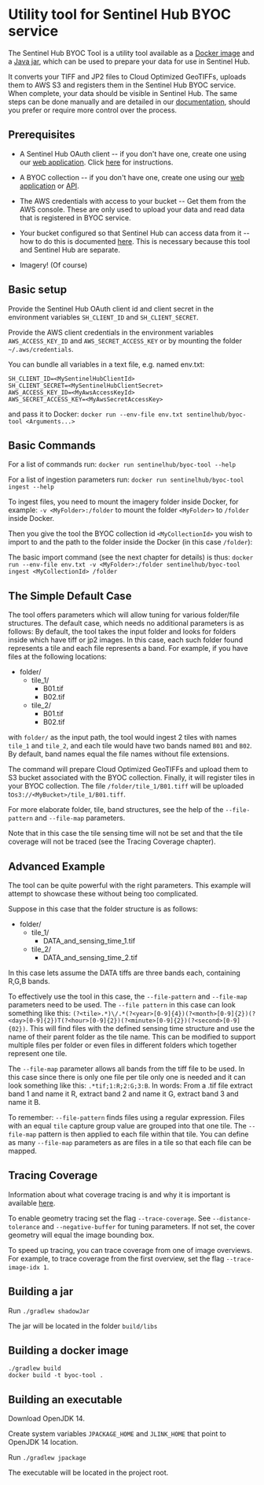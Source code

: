 # Utility tool for Sentinel Hub BYOC service

The Sentinel Hub BYOC Tool is a utility tool available as a [Docker image](https://hub.docker.com/r/sentinelhub/byoc-tool) and a [Java jar](https://github.com/sentinel-hub/byoc-tool/releases), which can be used to prepare your data for use in Sentinel Hub.

It converts your TIFF and JP2 files to Cloud Optimized GeoTIFFs, uploads them to AWS S3 and registers them in the Sentinel Hub BYOC service. When complete, your data should be visible in Sentinel Hub. The same steps can be done manually and are detailed in our [documentation](https://docs.sentinel-hub.com/api/latest/#/API/byoc), should you prefer or require more control over the process.

## Prerequisites

- A Sentinel Hub OAuth client -- if you don't have one, create one using our [web application](https://apps.sentinel-hub.com/dashboard). Click [here](https://docs.sentinel-hub.com/api/latest/#/API/authentication) for instructions.

- A BYOC collection -- if you don't have one, create one using our [web application](https://apps.sentinel-hub.com/dashboard/#/byoc) or [API](https://docs.sentinel-hub.com/api/latest/reference/?service=byoc).

- The AWS credentials with access to your bucket -- Get them from the AWS console. These are only used to upload your data and read data that is registered in BYOC service.

- Your bucket configured so that Sentinel Hub can access data from it -- how to do this is documented [here](https://docs.sentinel-hub.com/api/latest/#/API/byoc?id=configuring-the-bucket). This is necessary because this tool and Sentinel Hub are separate.

- Imagery! (Of course)

## Basic setup

Provide the Sentinel Hub OAuth client id and client secret in the environment variables `SH_CLIENT_ID` and `SH_CLIENT_SECRET`.

Provide the AWS client credentials in the environment variables `AWS_ACCESS_KEY_ID` and `AWS_SECRET_ACCESS_KEY` or by mounting the folder `~/.aws/credentials`.

You can bundle all variables in a text file, e.g. named env.txt:

```
SH_CLIENT_ID=<MySentinelHubClientId>
SH_CLIENT_SECRET=<MySentinelHubClientSecret>
AWS_ACCESS_KEY_ID=<MyAwsAccessKeyId>
AWS_SECRET_ACCESS_KEY=<MyAwsSecretAccessKey>
```

and pass it to Docker: `docker run --env-file env.txt sentinelhub/byoc-tool <Arguments...>`

## Basic Commands

For a list of commands run: `docker run sentinelhub/byoc-tool --help`

For a list of ingestion parameters run: `docker run sentinelhub/byoc-tool ingest --help`

To ingest files, you need to mount the imagery folder inside Docker, for example: `-v <MyFolder>:/folder` to mount the folder `<MyFolder>` to `/folder` inside Docker.

Then you give the tool the BYOC collection id `<MyCollectionId>` you wish to import to and the path to the folder inside the Docker (in this case `/folder`):

The basic import command (see the next chapter for details) is thus: `docker run --env-file env.txt -v <MyFolder>:/folder sentinelhub/byoc-tool ingest <MyCollectionId> /folder`


## The Simple Default Case

The tool offers parameters which will allow tuning for various folder/file structures. The default case, which needs no additional parameters is as follows:
By default, the tool takes the input folder and looks for folders inside which have tiff or jp2 images. In this case, each such folder found represents a tile and each file represents a band. For example, if you have files at the following locations:

- folder/
  - tile_1/
    - B01.tif
    - B02.tif
  - tile_2/
    - B01.tif
    - B02.tif

with `folder/` as the input path, the tool would ingest 2 tiles with names `tile_1` and `tile_2`, and each tile would have two bands named `B01` and `B02`. By default, band names equal the file names without file extensions.

The command will prepare Cloud Optimized GeoTIFFs and upload them to S3 bucket associated with the BYOC collection. Finally, it will register tiles in your BYOC collection. The file `/folder/tile_1/B01.tiff` will be uploaded to`s3://<MyBucket>/tile_1/B01.tiff`.

For more elaborate folder, tile, band structures, see the help of the `--file-pattern` and `--file-map` parameters.

Note that in this case the tile sensing time will not be set and that the tile coverage will not be traced (see the Tracing Coverage chapter).

## Advanced Example

The tool can be quite powerful with the right parameters. This example will attempt to showcase these without being too complicated.

Suppose in this case that the folder structure is as follows:

- folder/
  - tile_1/
    - DATA_and_sensing_time_1.tif
  - tile_2/
    - DATA_and_sensing_time_2.tif

In this case lets assume the DATA tiffs are three bands each, containing R,G,B bands.

To effectively use the tool in this case, the `--file-pattern` and `--file-map` parameters need to be used. The `--file pattern` in this case can look something like this: `(?<tile>.*)\/.*(?<year>[0-9]{4})(?<month>[0-9]{2})(?<day>[0-9]{2})T(?<hour>[0-9]{2})(?<minute>[0-9]{2})(?<second>[0-9]{02})`. This will find files with the defined sensing time structure and use the name of their parent folder as the tile name. This can be modified to support multiple files per folder or even files in different folders which together represent one tile.

The `--file-map` parameter allows all bands from the tiff file to be used. In this case since there is only one file per tile only one is needed and it can look something like this: `.*tif;1:R;2:G;3:B`. In words: From a .tif file extract band 1 and name it R, extract band 2 and name it G, extract band 3 and name it B.

To remember: `--file-pattern` finds files using a regular expression. Files with an equal `tile` capture group value are grouped into that one tile. The `--file-map` pattern is then applied to each file within that tile. You can define as many `--file-map` parameters as are files in a tile so that each file can be mapped.


## Tracing Coverage

Information about what coverage tracing is and why it is important is available [here](https://docs.sentinel-hub.com/api/latest/#/API/byoc?id=a-note-about-cover-geometries).

To enable geometry tracing set the flag `--trace-coverage`. See `--distance-tolerance` and `--negative-buffer` for tuning parameters. If not set, the cover geometry will equal the image bounding box.

To speed up tracing, you can trace coverage from one of image overviews. For example, to trace coverage from the first overview, set the flag `--trace-image-idx 1`.

## Building a jar

Run `./gradlew shadowJar`

The jar will be located in the folder `build/libs`

## Building a docker image

```
./gradlew build
docker build -t byoc-tool .
```

## Building an executable

Download OpenJDK 14.

Create system variables `JPACKAGE_HOME` and `JLINK_HOME` that point to OpenJDK 14 location.

Run `./gradlew jpackage`

The executable will be located in the project root.
